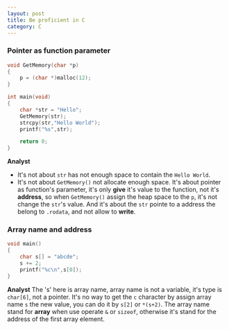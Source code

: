 ```yaml
---
layout: post
title: Be proficient in C
category: C
---
```

### **Pointer as function parameter**
```c
void GetMemory(char *p)
{
    p = (char *)malloc(12);
}

int main(void)
{
    char *str = "Hello";
    GetMemory(str);
    strcpy(str,"Hello World");
    printf("%s",str);

    return 0;
}
```
**Analyst**
 - It's not about `str` has not enough space to contain the `Hello World`.
 - It's not about `GetMemory()` not allocate enough space.
It's about pointer as function's parameter, it's only **give** it's value to the function, not it's **address**, so when `GetMemory()` assign the heap space to the `p`, it's not change the `str`'s value.
And it's about the `str` pointe to a address the belong to `.rodata`, and not allow to **write**.

### **Array name and address**
```c
void main()
{
    char s[] = "abcde";
    s += 2;
    printf("%c\n",s[0]);
}
```
**Analyst**
The 's' here is array name, array name is not a variable, it's type is `char[6]`, not a pointer.
It's no way to get the `c` character by assign array name `s` the new value, you can do it by `s[2]` or `*(s+2)`.
The array name stand for **array** when use operate `&` or `sizeof`, otherwise it's stand for the address of the first array element.
